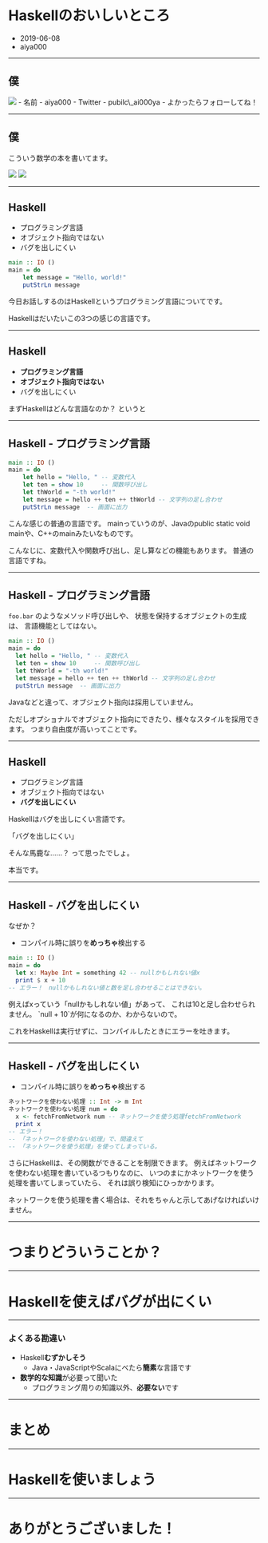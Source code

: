 # Haskellのおいしいところ

- 2019-06-08
- aiya000

- - - - -

## 僕

<img src="./profile.png" class="profile" />
- 名前
    - aiya000
- Twitter
    - pubilc\_ai000ya
    - よかったらフォローしてね！

- - - - -

## 僕

こういう数学の本を書いてます。

<div>
    <img src="./cover.png" class="book" />
    <img src="./backcover.png" class="book" />
</div>

- - - - -

## Haskell

- プログラミング言語
- オブジェクト指向ではない
- バグを出しにくい

```haskell
main :: IO ()
main = do
    let message = "Hello, world!"
    putStrLn message
```

<aside class="notes">
今日お話しするのはHaskellというプログラミング言語についてです。

Haskellはだいたいこの3つの感じの言語です。
</aside>

- - - - -

## Haskell

- **プログラミング言語**
- **オブジェクト指向ではない**
- バグを出しにくい

<aside class="notes">
まずHaskellはどんな言語なのか？
というと
</aside>

- - - - -

## Haskell - プログラミング言語

```haskell
main :: IO ()
main = do
    let hello = "Hello, " -- 変数代入
    let ten = show 10     -- 関数呼び出し
    let thWorld = "-th world!"
    let message = hello ++ ten ++ thWorld -- 文字列の足し合わせ
    putStrLn message  -- 画面に出力
```

<aside class="notes">
こんな感じの普通の言語です。
mainっていうのが、Javaのpublic static void mainや、C++のmainみたいなものです。

こんなじに、変数代入や関数呼び出し、足し算などの機能もあります。
普通の言語ですね。
</aside>

- - - - -

## Haskell - プログラミング言語

`foo.bar` のようなメソッド呼び出しや、
状態を保持するオブジェクトの生成は、
言語機能としてはない。

```haskell
main :: IO ()
main = do
  let hello = "Hello, " -- 変数代入
  let ten = show 10     -- 関数呼び出し
  let thWorld = "-th world!"
  let message = hello ++ ten ++ thWorld -- 文字列の足し合わせ
  putStrLn message  -- 画面に出力
```

<aside class="notes">
Javaなどと違って、オブジェクト指向は採用していません。

ただしオプショナルでオブジェクト指向にできたり、様々なスタイルを採用できます。
つまり自由度が高いってことです。
</aside>

- - - - -

## Haskell

- プログラミング言語
- オブジェクト指向ではない
- **バグを出しにくい**

<aside class="notes">
Haskellはバグを出しにくい言語です。

「バグを出しにくい」

そんな馬鹿な……？
って思ったでしょ。

本当です。
</aside>

- - - - -

## Haskell - バグを出しにくい

なぜか？

- コンパイル時に誤りを**めっちゃ**検出する

```haskell
main :: IO ()
main = do
  let x: Maybe Int = something 42 -- nullかもしれない値x
  print $ x + 10
-- エラー！　nullかもしれない値と数を足し合わせることはできない。
```

<aside class="notes">
例えばxっていう「nullかもしれない値」があって、
これは10と足し合わせられません。
`null + 10`が何になるのか、わからないので。

これをHaskellは実行せずに、コンパイルしたときにエラーを吐きます。
</aside>

- - - - -

## Haskell - バグを出しにくい

- コンパイル時に誤りを**めっちゃ**検出する

```haskell
ネットワークを使わない処理 :: Int -> m Int
ネットワークを使わない処理 num = do
  x <- fetchFromNetwork num -- ネットワークを使う処理fetchFromNetwork
  print x
-- エラー！
-- 「ネットワークを使わない処理」で、間違えて
-- 「ネットワークを使う処理」を使ってしまっている。
```

<aside class="notes">
さらにHaskellは、その関数ができることを制限できます。
例えばネットワークを使わない処理を書いているつもりなのに、
いつのまにかネットワークを使う処理を書いてしまっていたら、
それは誤り検知にひっかかります。

ネットワークを使う処理を書く場合は、それをちゃんと示してあげなければいけません。
</aside>

- - - - -

# つまりどういうことか？

- - - - -

# Haskellを使えばバグが出にくい

- - - - -

### よくある勘違い

- Haskell**むずかしそう**
    - Java・JavaScriptやScalaにべたら**簡素**な言語です
- **数学的な知識**が必要って聞いた
    - プログラミング周りの知識以外、**必要ない**です

- - - - -

# まとめ

- - - - -

# Haskellを使いましょう

- - - - -

# ありがとうございました！
